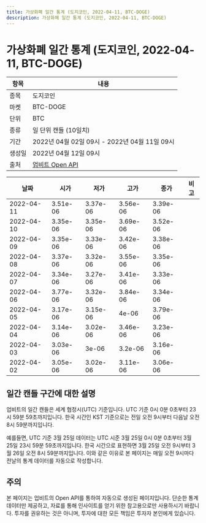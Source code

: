 ```yaml
---
title: 가상화폐 일간 통계 (도지코인, 2022-04-11, BTC-DOGE)
description: 가상화폐 일간 통계 (도지코인, 2022-04-11, BTC-DOGE)
---
```



가상화폐 일간 통계 (도지코인, 2022-04-11, BTC-DOGE)
===

|항목|내용|
|--|--|
|종목|도지코인|
|마켓|BTC-DOGE|
|단위|BTC|
|종류|일 단위 캔들 (10일치)|
|기간|2022년 04월 02일 09시 - 2022년 04월 11일 09시|
|생성일|2022년 04월 12일 09시|
|출처|[업비트 Open API](https://docs.upbit.com)|


|날짜|시가|저가|고가|종가|비고|
|--|--|--|--|--|--|
|2022-04-11|3.51e-06|3.37e-06|3.56e-06|3.39e-06|    |
|2022-04-10|3.35e-06|3.35e-06|3.69e-06|3.52e-06|    |
|2022-04-09|3.35e-06|3.33e-06|3.42e-06|3.38e-06|    |
|2022-04-08|3.37e-06|3.32e-06|3.55e-06|3.35e-06|    |
|2022-04-07|3.34e-06|3.27e-06|3.41e-06|3.33e-06|    |
|2022-04-06|3.77e-06|3.32e-06|3.84e-06|3.34e-06|    |
|2022-04-05|3.17e-06|3.15e-06|4e-06|3.79e-06|    |
|2022-04-04|3.14e-06|3.02e-06|3.46e-06|3.23e-06|    |
|2022-04-03|3.03e-06|3e-06|3.2e-06|3.16e-06|    |
|2022-04-02|3.05e-06|3.02e-06|3.11e-06|3.06e-06|    |


일간 캔들 구간에 대한 설명
---


업비트의 일간 캔들은 세계 협정시(UTC) 기준입니다. 
UTC 기준 0시 0분 0초부터 23시 59분 59초까지입니다. 
한국 시간인 KST 기준으로는 전일 오전 9시부터 다음날 오전 8시 59분까지입니다. 


예를들면, UTC 기준 3월 25일 데이터는 UTC 시준 3월 25일 0시 0분 0초부터 3월 25일 23시 59분 59초까지입니다. 
한국 시간으로 표현하면 3월 25일 오전 9시부터 3월 26일 오전 8시 59분까지입니다. 
이와 같은 이유로 본 페이지는 매일 오전 9시마다 전날의 통계 데이터를 자동으로 작성합니다. 


주의
---


본 페이지는 업비트의 Open API를 통하여 자동으로 생성된 페이지입니다. 
단순한 통계 데이터만 제공하고, 자료를 통해 인사이트를 얻기 위한 참고용으로만 사용하시기 바랍니다. 
투자를 권유하는 것은 아니며, 투자에 대한 모든 책임은 투자자 본인에게 있습니다. 
